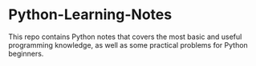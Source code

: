 # Python-Learning-Notes
This repo contains Python notes that covers the most basic and useful programming knowledge, as well as some practical problems for Python beginners.
